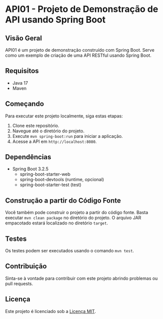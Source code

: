 # API01 - Projeto de Demonstração de API usando Spring Boot

## Visão Geral
API01 é um projeto de demonstração construído com Spring Boot. Serve como um exemplo de criação de uma API RESTful usando Spring Boot.

## Requisitos
- Java 17
- Maven

## Começando
Para executar este projeto localmente, siga estas etapas:

1. Clone este repositório.
2. Navegue até o diretório do projeto.
3. Execute `mvn spring-boot:run` para iniciar a aplicação.
4. Acesse a API em `http://localhost:8080`.

## Dependências
- Spring Boot 3.2.5
  - spring-boot-starter-web
  - spring-boot-devtools (runtime, opcional)
  - spring-boot-starter-test (test)

## Construção a partir do Código Fonte
Você também pode construir o projeto a partir do código fonte. Basta executar `mvn clean package` no diretório do projeto. O arquivo JAR empacotado estará localizado no diretório `target`.

## Testes
Os testes podem ser executados usando o comando `mvn test`.

## Contribuição
Sinta-se à vontade para contribuir com este projeto abrindo problemas ou pull requests.

## Licença
Este projeto é licenciado sob a [Licença MIT](LICENSE).
